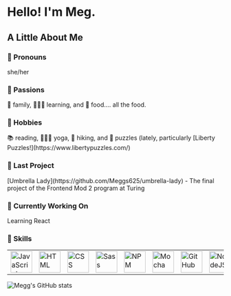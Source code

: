 <h1> Hello! I'm Meg. </h1>

<h2> A Little About Me </h2>
<h3>🌻  Pronouns</h3> she/her
<h3>🌻  Passions</h3> 💞 family, 🙋🏻‍♀️ learning, and 🍲 food.... all the food.
<h3>🌻  Hobbies</h3> 📚 reading, 🧘🏻‍♀️ yoga, 🥾 hiking, and 🧩 puzzles (lately, particularly [Liberty Puzzles!](https://www.libertypuzzles.com/)
<h3>🌻  Last Project</h3> [Umbrella Lady](https://github.com/Meggs625/umbrella-lady) - The final project of the Frontend Mod 2 program at Turing
<h3>🌻  Currently Working On</h3> Learning React
<h3>🌻  Skills</h3> 
<table>
     <tr>
        <td><img src="https://github.com/tkswann2/tech-logos/blob/master/jslogo.png" alt="JavaScript" width="50" height="auto" /></td>
        <td><img src="https://github.com/tkswann2/tech-logos/blob/master/html5.png" alt="HTML" width="50" height="auto" /></td>
        <td><img src="https://github.com/tkswann2/tech-logos/blob/master/css3.png" alt="CSS" width="50" height="auto" /></td>
        <td><img src="https://github.com/tkswann2/tech-logos/blob/master/sass.png" alt="Sass" width="50" height="auto" /></td>
        <td><img src="https://github.com/tkswann2/tech-logos/blob/master/npm.png" alt="NPM" width="50" height="auto" /></td>
        <td><img src="https://github.com/tkswann2/tech-logos/blob/master/mocha.png" alt="Mocha" width="50" height="auto" /></td>
        <td><img src="https://github.com/tkswann2/tech-logos/blob/master/github.png" alt="GitHub" width="50" height="auto" /></td>
        <td><img src="https://github.com/tkswann2/tech-logos/blob/master/nodejs.png" alt="NodeJS" width="50" height="auto" /></td>
    </tr>
 </table>


![Megg's GitHub stats](https://github-readme-stats.vercel.app/api?username=meggs625&show_icons=true)
